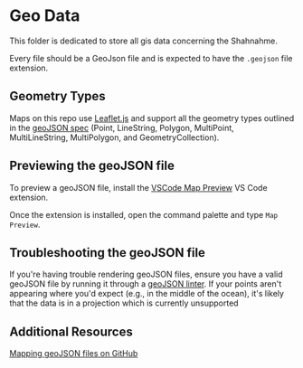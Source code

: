# Geo Data

This folder is dedicated to store all gis data concerning the Shahnahme.

Every file should be a GeoJson file and is expected to have the `.geojson` file extension.

## Geometry Types

Maps on this repo use [Leaflet.js](https://leafletjs.com/) and support all the geometry types outlined in the [geoJSON spec](https://datatracker.ietf.org/doc/html/rfc7946) (Point, LineString, Polygon, MultiPoint, MultiLineString, MultiPolygon, and GeometryCollection).

## Previewing the geoJSON file

To preview a geoJSON file, install the [VSCode Map Preview](https://github.com/jumpinjackie/vscode-map-preview) VS Code extension.

Once the extension is installed, open the command palette and type `Map Preview`.

## Troubleshooting the geoJSON file

If you're having trouble rendering geoJSON files, ensure you have a valid geoJSON file by running it through a [geoJSON linter](https://geojsonlint.com/). If your points aren't appearing where you'd expect (e.g., in the middle of the ocean), it's likely that the data is in a projection which is currently unsupported

## Additional Resources

[Mapping geoJSON files on GitHub](https://docs.github.com/en/github/managing-files-in-a-repository/working-with-non-code-files/mapping-geojson-files-on-github)
